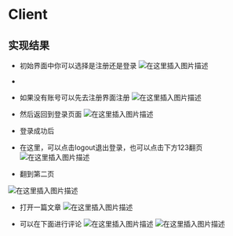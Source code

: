 # Client

## 实现结果
+ 初始界面中你可以选择是注册还是登录
![在这里插入图片描述](https://img-blog.csdnimg.cn/2020122117343141.png)
+ 


+ 如果没有账号可以先去注册界面注册
![在这里插入图片描述](https://img-blog.csdnimg.cn/2020122117345458.png?x-oss-process=image/watermark,type_ZmFuZ3poZW5naGVpdGk,shadow_10,text_aHR0cHM6Ly9ibG9nLmNzZG4ubmV0L3dlaXhpbl80Mzk2MzY1OQ==,size_16,color_FFFFFF,t_70)

+ 然后返回到登录页面
![在这里插入图片描述](https://img-blog.csdnimg.cn/20201221173522750.png?x-oss-process=image/watermark,type_ZmFuZ3poZW5naGVpdGk,shadow_10,text_aHR0cHM6Ly9ibG9nLmNzZG4ubmV0L3dlaXhpbl80Mzk2MzY1OQ==,size_16,color_FFFFFF,t_70)
+ 登录成功后
+ 在这里，可以点击logout退出登录，也可以点击下方123翻页
![在这里插入图片描述](https://img-blog.csdnimg.cn/20201221173543736.png?x-oss-process=image/watermark,type_ZmFuZ3poZW5naGVpdGk,shadow_10,text_aHR0cHM6Ly9ibG9nLmNzZG4ubmV0L3dlaXhpbl80Mzk2MzY1OQ==,size_16,color_FFFFFF,t_70)

+ 翻到第二页

![在这里插入图片描述](https://img-blog.csdnimg.cn/20201221173650378.png?x-oss-process=image/watermark,type_ZmFuZ3poZW5naGVpdGk,shadow_10,text_aHR0cHM6Ly9ibG9nLmNzZG4ubmV0L3dlaXhpbl80Mzk2MzY1OQ==,size_16,color_FFFFFF,t_70)
+ 打开一篇文章
![在这里插入图片描述](https://img-blog.csdnimg.cn/20201221173715708.png?x-oss-process=image/watermark,type_ZmFuZ3poZW5naGVpdGk,shadow_10,text_aHR0cHM6Ly9ibG9nLmNzZG4ubmV0L3dlaXhpbl80Mzk2MzY1OQ==,size_16,color_FFFFFF,t_70)

+ 可以在下面进行评论
![在这里插入图片描述](https://img-blog.csdnimg.cn/20201221173743340.png?x-oss-process=image/watermark,type_ZmFuZ3poZW5naGVpdGk,shadow_10,text_aHR0cHM6Ly9ibG9nLmNzZG4ubmV0L3dlaXhpbl80Mzk2MzY1OQ==,size_16,color_FFFFFF,t_70)
![在这里插入图片描述](https://img-blog.csdnimg.cn/20201221173800544.png?x-oss-process=image/watermark,type_ZmFuZ3poZW5naGVpdGk,shadow_10,text_aHR0cHM6Ly9ibG9nLmNzZG4ubmV0L3dlaXhpbl80Mzk2MzY1OQ==,size_16,color_FFFFFF,t_70)
